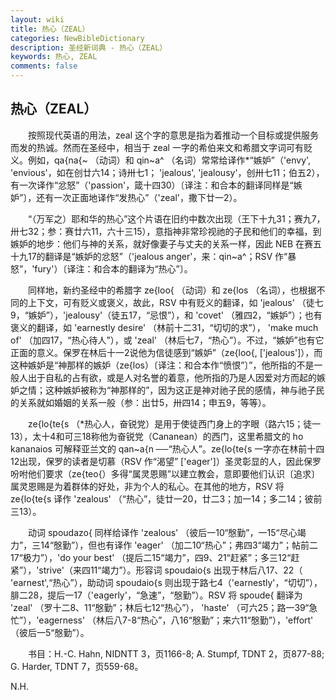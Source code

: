 ```yaml
---
layout: wiki
title: 热心（ZEAL）
categories: NewBibleDictionary
description: 圣经新词典 - 热心（ZEAL）
keywords: 热心, ZEAL
comments: false
---
```


## 热心（ZEAL）

　　按照现代英语的用法，zeal 这个字的意思是指为着推动一个目标或提供服务而发的热诚。然而在圣经中，相当于 zeal 一字的希伯来文和希腊文字词可有贬义。例如，qa{na{~ （动词）和 qin~a^ （名词）常常给译作*“嫉妒”（'envy', 'envious'，如在创廿六14；诗卅七1； 'jealous', 'jealousy'，创卅七11；伯五2），有一次译作“忿怒”（'passion'，箴十四30）〔译注：和合本的翻译同样是“嫉妒”〕，还有一次正面地译作“发热心”（'zeal'，撒下廿一2）。

　　“（万军之）耶和华的热心”这个片语在旧约中数次出现（王下十九31；赛九7，卅七32；参：赛廿六11，六十三15），意指神非常珍视祂的子民和他们的幸福，到嫉妒的地步：他们与神的关系，就好像妻子与丈夫的关系一样，因此 NEB 在赛五十九17的翻译是“嫉妒的忿怒”（'jealous anger'，来：qin~a^；RSV 作“暴怒”，'fury'）〔译注：和合本的翻译为“热心”〕。

　　同样地，新约圣经中的希腊字 ze{loo{ （动词）和 ze{los （名词），也根据不同的上下文，可有贬义或褒义，故此，RSV 中有贬义的翻译，如 'jealous' （徒七9，“嫉妒”），'jealousy'（徒五17，“忌恨”），和 'covet' （雅四2，“嫉妒”）；也有褒义的翻译，如 'earnestly desire' （林前十二31，“切切的求”）， 'make much of' （加四17，“热心待人”），或 'zeal' （林后七7，“热心”）。不过，“嫉妒”也有它正面的意义。保罗在林后十一2说他为信徒感到“嫉妒”（ze{loo{, ['jealous']），而这种嫉妒是“神那样的嫉妒（ze{los）〔译注：和合本作“愤恨”〕”，他所指的不是一般人出于自私的占有欲，或是人对名誉的着意，他所指的乃是人因爱对方而起的嫉妒之情；这种嫉妒被称为“神那样的”，因为这正是神对祂子民的感情，神与祂子民的关系就如婚姻的关系一般（参：出廿5，卅四14；申五9，等等）。

　　ze{lo{te{s （*热心人，奋锐党）是用于使徒西门身上的字眼（路六15；徒一13），太十4和可三18称他为奋锐党（Cananean）的西门，这里希腊文的 ho kananaios 可解释亚兰文的 qan~a{n ──“热心人”。ze{lo{te{s 一字亦在林前十四12出现，保罗的读者是切慕（RSV 作“渴望” ['eager']）圣灵彰显的人，因此保罗吩咐他们要求（ze{teo{）多得“属灵恩赐”以建立教会，意即要他们认识〔追求〕属灵恩赐是为着群体的好处，非为个人的私心。在其他的地方，RSV 将 ze{lo{te{s 译作 'zealous' （“热心”，徒廿一20，廿二3；加一14；多二14；彼前三13）。

　　动词 spoudazo{ 同样给译作 'zealous' （彼后一10“慇勤”，一15“尽心竭力”，三14“慇勤”），但也有译作 'eager' （加二10“热心”；弗四3“竭力”；帖前二17“极力”），'do your best' （提后二15“竭力”，四9、21“赶紧”；多三12“赶紧”），'strive'（来四11“竭力”）。形容词 spoudaio{s 出现于林后八17、22（ 'earnest',“热心”），助动词 spoudaio{s 则出现于路七4（'earnestly'，“切切”），腓二28，提后一17（'eagerly'，“急速”，“慇勤”）。RSV 将 spoude{ 翻译为 'zeal' （罗十二8、11“慇勤”；林后七12“热心”）， 'haste' （可六25；路一39“急忙”），'eagerness' （林后八7-8“热心”，八16“慇勤”；来六11“慇勤”），'effort' （彼后一5“慇勤”）。

　　书目：H.-C. Hahn, NIDNTT 3，页1166-8; A. Stumpf, TDNT 2，页877-88; G. Harder, TDNT 7，页559-68。

N.H.








